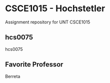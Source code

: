 # CSCE1015 - Hochstetler
Assignment repository for UNT CSCE1015
## hcs0075
hcs0075
## Favorite Professor
Berreta
